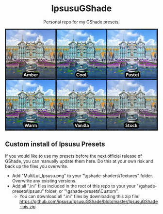 <p align="center">
  <h1 align="center">IpsusuGShade</h1>
  <p align="center">Personal repo for my GShade presets.</p>
  <p align="center">
    <img src="https://raw.githubusercontent.com/ipsusu/IpsusuGShade/master/example/compare.jpg">
  </p>
</p>

## Custom install of Ipsusu Presets
If you would like to use my presets before the next official release of GShade, you can manually update them here. Do this at your own risk and back up the files you overwrite. 
- Add "MultiLut_Ipsusu.png" to your "\gshade-shaders\Textures" folder. Overwrite any existing versions.
- Add all ".ini" files included in the root of this repo to your your "\gshade-presets\Ipsusu" folder, or "\gshade-presets\Custom\".
  - You can download all ".ini" files by downloading this zip file: https://github.com/ipsusu/IpsusuGShade/blob/master/IpsusuGShade-inis.zip
